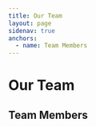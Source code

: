 ```yaml
---
title: Our Team
layout: page
sidenav: true
anchors:
  - name: Team Members
---
```


# Our Team

## Team Members